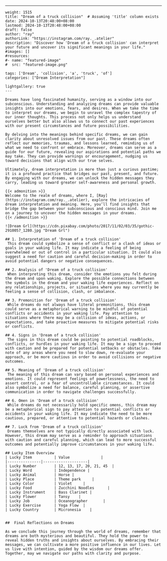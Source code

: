 ---
    weight: 1515
    title: "Dream of a truck collision"  # Assuming 'title' column exists
    date: 2024-10-13T20:48:00+08:00
    lastmod: 2024-10-13T20:48:00+08:00
    draft: false
    author: "ray"
    authorLink: "https://instagram.com/ray._.atelier"
    description: "Discover how 'Dream of a truck collision' can interpret your future and uncover its significant meanings in your life."
    #images: []
    #resources:
    #- name: "featured-image"
    #  src: "featured-image.png"
    
    tags: ['Dream', 'collision', 'a', 'truck', 'of']
    categories: ["Dream Interpretation"]
    
    lightgallery: true
    ---
    
    Dreams have long fascinated humanity, serving as a window into our subconscious. Understanding and analyzing dreams can provide valuable insights into our emotions, fears, and desires. When we take the time to interpret our dreams, we begin to unravel the complex tapestry of our inner thoughts. This process not only helps us understand ourselves better but also allows us to connect our past experiences with our present circumstances and future possibilities.
    
    By delving into the meanings behind specific dreams, we can gain clarity about unresolved issues from our past. These dreams often reflect our memories, traumas, and lessons learned, reminding us of what we need to confront or embrace. Moreover, dreams can serve as a guide for our future, revealing our aspirations and potential paths we may take. They can provide warnings or encouragement, nudging us toward decisions that align with our true selves.
    
    Ultimately, dream interpretation is more than just a curious pastime; it is a profound practice that bridges our past, present, and future. By engaging with our dreams, we can unlock the hidden messages they carry, leading us toward greater self-awareness and personal growth.
    
    {{< admonition >}}
    Welcome to the realm of dreams, where I, [Ray](https://instagram.com/ray._.atelier), explore the intricacies of dream interpretation and meaning. Here, you’ll find insights that bridge the gap between your subconscious and conscious mind. Join me on a journey to uncover the hidden messages in your dreams.
    {{< /admonition >}}
    
    ![Dream Grl](https://cdn.pixabay.com/photo/2017/11/02/03/35/gothic-2910057_1280.jpg "Dream Grl")
    
    ## 1. Interpretation of 'Dream of a truck collision'
     This dream could symbolize a sense of conflict or a clash of ideas or goals in your waking life. It may indicate a feeling of being overwhelmed or out of control in a particular situation. It could also suggest a need for caution and careful decision-making in order to avoid potential dangers or negative consequences.
    
    ## 2. Analysis of 'Dream of a truck collision'
     When interpreting this dream, consider the emotions you felt during the dream and upon waking. Explore the possible connections between the symbols in the dream and your waking life experiences. Reflect on any relationships, projects, or situations where you may currently be feeling a sense of collision, clash, or imbalance.
    
    ## 3. Premonition for 'Dream of a truck collision'
     While dreams do not always have literal premonitions, this dream could serve as a metaphorical warning to be mindful of potential conflicts or accidents in your waking life. Pay attention to situations where there may be a collision of ideas, actions, or expectations, and take proactive measures to mitigate potential risks or conflicts.
    
    ## 4. Signs in 'Dream of a truck collision'
     The signs in this dream could be pointing to potential roadblocks, conflicts, or hurdles in your waking life. It may be a sign to proceed with caution and be prepared for potential setbacks or obstacles. Take note of any areas where you need to slow down, re-evaluate your approach, or be more cautious in order to avoid collisions or negative outcomes.
    
    ## 5. Meaning of 'Dream of a truck collision'
     The meaning of this dream can vary based on personal experiences and emotions. It could represent feelings of powerlessness, the need to assert control, or a fear of uncontrollable circumstances. It could also symbolize a need for balance, careful planning, or assertive communication in order to navigate challenges successfully.
    
    ## 6. Omen in 'Dream of a truck collision'
     While dreams do not necessarily hold specific omens, this dream may be a metaphorical sign to pay attention to potential conflicts or accidents in your waking life. It may indicate the need to be more cautious, prepared, or attentive to potential hazards or clashes.
    
    ## 7. Luck from 'Dream of a truck collision'
     Dreams themselves are not typically directly associated with luck. However, this dream may serve as a reminder to approach situations with caution and careful planning, which can lead to more successful outcomes and potentially improve circumstances in your waking life.
    
    ## Lucky Item Overview
    | Lucky Item          | Value              |
    |---------------|--------------------|
    | Lucky Number        | 12, 13, 17, 20, 21, 45  |
    | Lucky Word          | Independence |
    | Lucky Animal        | Horse |
    | Lucky Place         | Theme park     |
    | Lucky Color         | Violet     |
    | Lucky Food          | Zucchini Noodles      |
    | Lucky Instrument    | Bass Clarinet |
    | Lucky Flower        | Tansy    |
    | Lucky Job           | Oceanographer       |
    | Lucky Exercise      | Yoga Flow  |
    | Lucky Country       | Micronesia    |
    
    
    ##  Final Reflections on Dreams
    
    As we conclude this journey through the world of dreams, remember that dreams are both mysterious and beautiful. They hold the power to reveal hidden truths and insights about ourselves. By embracing their messages, we can cultivate a more positive influence in our lives. Let us live with intention, guided by the wisdom our dreams offer. Together, may we navigate our paths with clarity and purpose.
    